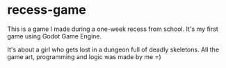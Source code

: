 # recess-game
This is a game I made during a one-week recess from school. It's my first game using Godot Game Engine.

It's about a girl who gets lost in a dungeon full of deadly skeletons.
All the game art, programming and logic was made by me =)
